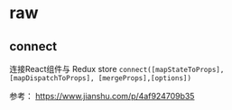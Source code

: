 # raw




## connect
连接React组件与 Redux store
`connect([mapStateToProps], [mapDispatchToProps], [mergeProps],[options])`



参考：
https://www.jianshu.com/p/4af924709b35